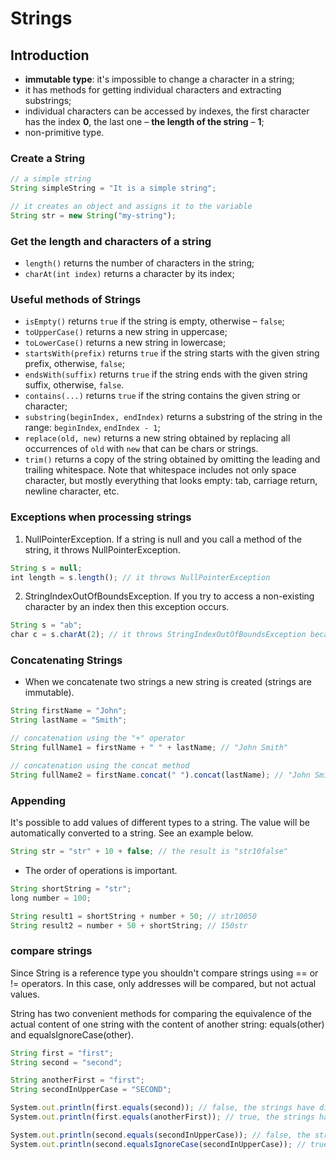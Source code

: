 # Strings

## Introduction

- **immutable type**: it's impossible to change a character in a string;
- it has methods for getting individual characters and extracting substrings;
- individual characters can be accessed by indexes, the first character has the index **0**, the last one – **the length of the string** – **1**;
- non-primitive type.

### Create a String

```jsx
// a simple string
String simpleString = "It is a simple string";

// it creates an object and assigns it to the variable
String str = new String("my-string");
```

### Get the length and characters of a string

- `length()` returns the number of characters in the string;
- `charAt(int index)` returns a character by its index;

### Useful methods of Strings

- `isEmpty()` returns `true` if the string is empty, otherwise – `false`;
- `toUpperCase()` returns a new string in uppercase;
- `toLowerCase()` returns a new string in lowercase;
- `startsWith(prefix)` returns `true` if the string starts with the given string prefix, otherwise, `false`;
- `endsWith(suffix)` returns `true` if the string ends with the given string suffix, otherwise, `false`.
- `contains(...)` returns `true` if the string contains the given string or character;
- `substring(beginIndex, endIndex)` returns a substring of the string in the range: `beginIndex`, `endIndex - 1`;
- `replace(old, new)` returns a new string obtained by replacing all occurrences of `old` with `new` that can be chars or strings.
- `trim()` returns a copy of the string obtained by omitting the leading and trailing whitespace. Note that whitespace includes not only space character, but mostly everything that looks empty: tab, carriage return, newline character, etc.

### Exceptions when processing strings

1. NullPointerException. If a string is null and you call a method of the string, it throws NullPointerException.

```jsx
String s = null;
int length = s.length(); // it throws NullPointerException
```

2. StringIndexOutOfBoundsException. If you try to access a non-existing character by an index then this exception occurs.

```jsx
String s = "ab";
char c = s.charAt(2); // it throws StringIndexOutOfBoundsException because indexing starts with 0
```

### Concatenating Strings

- When we concatenate two strings a new string is created (strings are immutable).

```jsx
String firstName = "John";
String lastName = "Smith";

// concatenation using the "+" operator
String fullName1 = firstName + " " + lastName; // "John Smith"

// concatenation using the concat method
String fullName2 = firstName.concat(" ").concat(lastName); // "John Smith"
```

### Appending

It's possible to add values of different types to a string. The value will be automatically converted to a string. See an example below.

```jsx
String str = "str" + 10 + false; // the result is "str10false"
```

- The order of operations is important.

```jsx
String shortString = "str";
long number = 100;

String result1 = shortString + number + 50; // str10050
String result2 = number + 50 + shortString; // 150str
```

### compare strings

Since String is a reference type you shouldn't compare strings using == or != operators. In this case, only addresses will be compared, but not actual values.

String has two convenient methods for comparing the equivalence of the actual content of one string with the content of another string: equals(other) and equalsIgnoreCase(other).

```jsx
String first = "first";
String second = "second";

String anotherFirst = "first";
String secondInUpperCase = "SECOND";

System.out.println(first.equals(second)); // false, the strings have different values
System.out.println(first.equals(anotherFirst)); // true, the strings have the same value

System.out.println(second.equals(secondInUpperCase)); // false, the strings have different cases
System.out.println(second.equalsIgnoreCase(secondInUpperCase)); // true, it ignores cases
```
